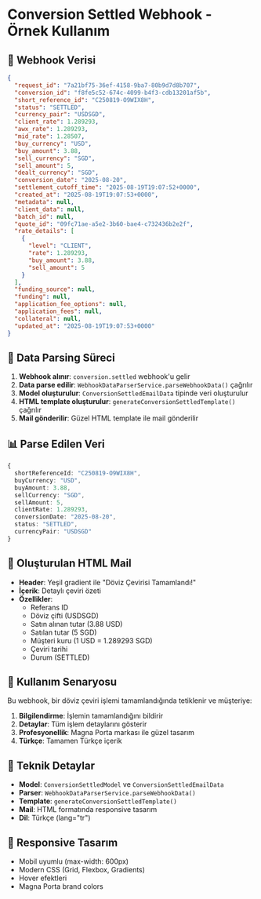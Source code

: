 # Conversion Settled Webhook - Örnek Kullanım

## 📧 **Webhook Verisi**

```json
{
  "request_id": "7a21bf75-36ef-4158-9ba7-80b9d7d8b707",
  "conversion_id": "f8fe5c52-674c-4099-b4f3-cdb13201af5b",
  "short_reference_id": "C250819-O9WIX8H",
  "status": "SETTLED",
  "currency_pair": "USDSGD",
  "client_rate": 1.289293,
  "awx_rate": 1.289293,
  "mid_rate": 1.28507,
  "buy_currency": "USD",
  "buy_amount": 3.88,
  "sell_currency": "SGD",
  "sell_amount": 5,
  "dealt_currency": "SGD",
  "conversion_date": "2025-08-20",
  "settlement_cutoff_time": "2025-08-19T19:07:52+0000",
  "created_at": "2025-08-19T19:07:53+0000",
  "metadata": null,
  "client_data": null,
  "batch_id": null,
  "quote_id": "09fc71ae-a5e2-3b60-bae4-c732436b2e2f",
  "rate_details": [
    {
      "level": "CLIENT",
      "rate": 1.289293,
      "buy_amount": 3.88,
      "sell_amount": 5
    }
  ],
  "funding_source": null,
  "funding": null,
  "application_fee_options": null,
  "application_fees": null,
  "collateral": null,
  "updated_at": "2025-08-19T19:07:53+0000"
}
```

## 🔄 **Data Parsing Süreci**

1. **Webhook alınır**: `conversion.settled` webhook'u gelir
2. **Data parse edilir**: `WebhookDataParserService.parseWebhookData()` çağrılır
3. **Model oluşturulur**: `ConversionSettledEmailData` tipinde veri oluşturulur
4. **HTML template oluşturulur**: `generateConversionSettledTemplate()` çağrılır
5. **Mail gönderilir**: Güzel HTML template ile mail gönderilir

## 📊 **Parse Edilen Veri**

```typescript
{
  shortReferenceId: "C250819-O9WIX8H",
  buyCurrency: "USD",
  buyAmount: 3.88,
  sellCurrency: "SGD",
  sellAmount: 5,
  clientRate: 1.289293,
  conversionDate: "2025-08-20",
  status: "SETTLED",
  currencyPair: "USDSGD"
}
```

## 🎨 **Oluşturulan HTML Mail**

- **Header**: Yeşil gradient ile "Döviz Çevirisi Tamamlandı!"
- **İçerik**: Detaylı çeviri özeti
- **Özellikler**: 
  - Referans ID
  - Döviz çifti (USDSGD)
  - Satın alınan tutar (3.88 USD)
  - Satılan tutar (5 SGD)
  - Müşteri kuru (1 USD = 1.289293 SGD)
  - Çeviri tarihi
  - Durum (SETTLED)

## 🚀 **Kullanım Senaryosu**

Bu webhook, bir döviz çeviri işlemi tamamlandığında tetiklenir ve müşteriye:

1. **Bilgilendirme**: İşlemin tamamlandığını bildirir
2. **Detaylar**: Tüm işlem detaylarını gösterir
3. **Profesyonellik**: Magna Porta markası ile güzel tasarım
4. **Türkçe**: Tamamen Türkçe içerik

## 🔧 **Teknik Detaylar**

- **Model**: `ConversionSettledModel` ve `ConversionSettledEmailData`
- **Parser**: `WebhookDataParserService.parseWebhookData()`
- **Template**: `generateConversionSettledTemplate()`
- **Mail**: HTML formatında responsive tasarım
- **Dil**: Türkçe (lang="tr")

## 📱 **Responsive Tasarım**

- Mobil uyumlu (max-width: 600px)
- Modern CSS (Grid, Flexbox, Gradients)
- Hover efektleri
- Magna Porta brand colors
